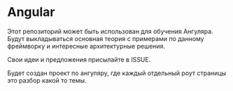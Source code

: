 #  Angular
Этот репозиторий может быть использован для обучения Ангуляра. 
Будут выкладываться основная теория с примерами по данному фреймворку и интересные архитектурные решения.

Свои идеи и предложения присылайте в ISSUE.


Будет создан проект по ангуляру, где каждый отдельный роут страницы это разбор какой то темы.
